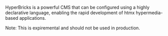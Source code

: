 HyperBricks is a powerful CMS that can be configured using a highly declarative language, enabling the rapid development of htmx hypermedia-based applications.

Note: This is expiremental and should not be used in production.